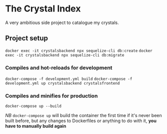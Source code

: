 # The Crystal Index

A very ambitious side project to catalogue my crystals.

## Project setup
```docker exec -it crystalsbackend npx sequelize-cli db:create```
```docker exec -it crystalsbackend npx sequelize-cli db:migrate```

### Compiles and hot-reloads for development
```docker-compose -f development.yml build```
```docker-compose -f development.yml up crystalsbackend crystalsfrontend```

### Compiles and minifies for production
```docker-compose up --build```

_NB_
```docker-compose up``` 
will build the container the first time if it's never been built before, but any changes to Dockerfiles or anything to do with it, **you have to manually build again**

